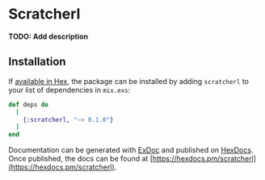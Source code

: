 # Scratcherl

**TODO: Add description**

## Installation

If [available in Hex](https://hex.pm/docs/publish), the package can be installed
by adding `scratcherl` to your list of dependencies in `mix.exs`:

```elixir
def deps do
  [
    {:scratcherl, "~> 0.1.0"}
  ]
end
```

Documentation can be generated with [ExDoc](https://github.com/elixir-lang/ex_doc)
and published on [HexDocs](https://hexdocs.pm). Once published, the docs can
be found at [https://hexdocs.pm/scratcherl](https://hexdocs.pm/scratcherl).

